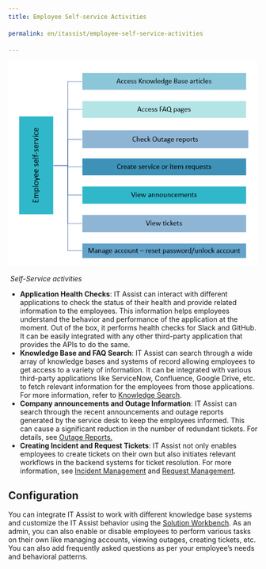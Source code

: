 ```yaml
---
title: Employee Self-service Activities

permalink: en/itassist/employee-self-service-activities

---
```


![img](images/en/itassist/employee-self-serve-activities.png)

​																*Self-Service activities*

- **Application Health Checks**: IT Assist can interact with different applications to check the status of their health and provide related information to the employees. This information helps employees understand the behavior and performance of the application at the moment. Out of the box, it performs health checks for Slack and GitHub. It can be easily integrated with any other third-party application that provides the APIs to do the same.
- **Knowledge Base and FAQ Search**: IT Assist can search through a wide array of knowledge bases and systems of record allowing employees to get access to a variety of information. It can be integrated with various third-party applications like ServiceNow, Confluence, Google Drive, etc. to fetch relevant information for the employees from those applications. For more information, refer to [Knowledge Search](https://docs.google.com/document/d/1O_NP0HgupKwLae216EHm5madwR-Xk2dO/edit#bookmark=id.q820drbeovuz).
- **Company announcements and Outage Information**: IT Assist can search through the recent announcements and outage reports generated by the service desk to keep the employees informed. This can cause a significant reduction in the number of redundant tickets. For details, see [Outage Reports.](https://docs.google.com/document/d/1O_NP0HgupKwLae216EHm5madwR-Xk2dO/edit#bookmark=id.gw8qdqzpr10)
- **Creating Incident and Request Tickets**: IT Assist not only enables employees to create tickets on their own but also initiates relevant workflows in the backend systems for ticket resolution. For more information, see [Incident Management](https://docs.google.com/document/d/1O_NP0HgupKwLae216EHm5madwR-Xk2dO/edit#bookmark=id.rhrhmstplo8j) and [Request Management](https://docs.google.com/document/d/1O_NP0HgupKwLae216EHm5madwR-Xk2dO/edit#bookmark=id.5yqbx9r9j0vf). 

## Configuration

You can integrate IT Assist to work with different knowledge base systems and customize the IT Assist behavior using the [Solution Workbench](https://docs.google.com/document/d/1O_NP0HgupKwLae216EHm5madwR-Xk2dO/edit#heading=h.padn9r1w3g5k). As an admin, you can also enable or disable employees to perform various tasks on their own like managing accounts, viewing outages, creating tickets, etc. You can also add frequently asked questions as per your employee’s needs and behavioral patterns.
